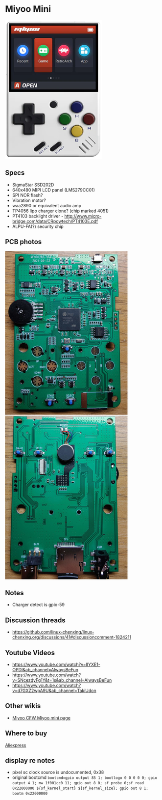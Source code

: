 # Miyoo Mini

![miyoomini](miyoomini.png)

## Specs

- SigmaStar SSD202D
- 640x480 MIPI LCD panel (LMS279CC01)
- SPI NOR flash?
- Vibration motor?
- waa2890 or equivalent audio amp
- TP4056 lipo charger clone? (chip marked 4051)
- PT4103 backlight driver - http://www.micro-bridge.com/data/CRpowtech/PT4103E.pdf
- ALPU-FA(?) security chip

## PCB photos

![front](pcb_front_scaled.jpg)
![back](pcb_back_scaled.jpg)

## Notes

- Charger detect is gpio-59

## Discussion threads

- https://github.com/linux-chenxing/linux-chenxing.org/discussions/41#discussioncomment-1824211

## Youtube Videos

- https://www.youtube.com/watch?v=lIYXE1-OPDI&ab_channel=AlwaysBeFun
- https://www.youtube.com/watch?v=SNcezdyFg1Y&t=1s&ab_channel=AlwaysBeFun
- https://www.youtube.com/watch?v=d7GXZ2wpA9U&ab_channel=TakiUdon

## Other wikis

- [Miyoo CFW Miyoo mini page](https://github.com/TriForceX/MiyooCFW/wiki/Miyoo-Mini)

## Where to buy

[Aliexpress](https://www.aliexpress.com/item/1005003611677275.html?spm=a2g0s.9042311.0.0.56e34c4dk9u5y1)


## display re notes

- pixel sc clock source is undocumented, 0x38
- original bootcmd `bootcmd=gpio output 85 1; bootlogo 0 0 0 0 0; gpio output 4 1; mw 1f001cc0 11; gpio out 8 0; sf probe 0;sf read 0x22000000 ${sf_kernel_start} ${sf_kernel_size}; gpio out 8 1; bootm 0x22000000`
